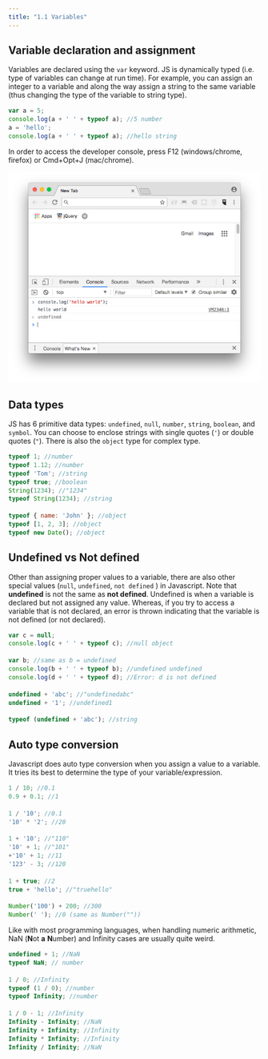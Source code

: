```yaml
---
title: "1.1 Variables"
---
```


## Variable declaration and assignment

Variables are declared using the `var` keyword. JS is dynamically typed (i.e.
type of variables can change at run time). For example, you can assign an
integer to a variable and along the way assign a string to the same variable
(thus changing the type of the variable to string type).

```javascript
var a = 5;
console.log(a + ' ' + typeof a); //5 number
a = 'hello';
console.log(a + ' ' + typeof a); //hello string
```

In order to access the developer console, press F12 (windows/chrome, firefox) or
Cmd+Opt+J (mac/chrome).

![](images/consolelog.png "console.log")

## Data types

JS has 6 primitive data types: `undefined`, `null`, `number`, `string`,
`boolean`, and `symbol`. You can choose to enclose strings with single quotes
(`'`) or double quotes (`"`). There is also the `object` type for complex type.

```javascript
typeof 1; //number
typeof 1.12; //number
typeof 'Tom'; //string
typeof true; //boolean
String(1234); //"1234"
typeof String(1234); //string

typeof { name: 'John' }; //object
typeof [1, 2, 3]; //object
typeof new Date(); //object
```

## Undefined vs Not defined

Other than assigning proper values to a variable, there are also other special
values (`null`, `undefined`, `not defined` ) in Javascript. Note that
**undefined** is not the same as **not defined**. Undefined is when a variable
is declared but not assigned any value. Whereas, if you try to access a variable
that is not declared, an error is thrown indicating that the variable is not
defined (or not declared).

```javascript
var c = null;
console.log(c + ' ' + typeof c); //null object

var b; //same as b = undefined
console.log(b + ' ' + typeof b); //undefined undefined
console.log(d + ' ' + typeof d); //Error: d is not defined

undefined + 'abc'; //"undefinedabc"
undefined + '1'; //undefined1

typeof (undefined + 'abc'); //string
```

## Auto type conversion

Javascript does auto type conversion when you assign a value to a variable. It
tries its best to determine the type of your variable/expression.

```javascript
1 / 10; //0.1
0.9 + 0.1; //1

1 / '10'; //0.1
'10' * '2'; //20

1 + '10'; //"110"
'10' + 1; //"101"
+'10' + 1; //11
'123' - 3; //120

1 + true; //2
true + 'hello'; //"truehello"

Number('100') + 200; //300
Number(' '); //0 (same as Number(""))
```

Like with most programming languages, when handling numeric arithmetic, NaN
(**N**ot **a** **N**umber) and Infinity cases are usually quite weird.

```javascript
undefined + 1; //NaN
typeof NaN; // number

1 / 0; //Infinity
typeof (1 / 0); //number
typeof Infinity; //number

1 / 0 - 1; //Infinity
Infinity - Infinity; //NaN
Infinity + Infinity; //Infinity
Infinity * Infinity; //Infinity
Infinity / Infinity; //NaN
```
